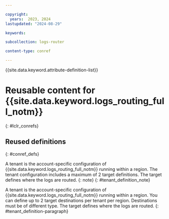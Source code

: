 ```yaml
---

copyright:
  years:  2023, 2024
lastupdated: "2024-08-29"

keywords:

subcollection: logs-router

content-type: conref

---
```


{{site.data.keyword.attribute-definition-list}}

# Reusable content for {{site.data.keyword.logs_routing_full_notm}}
{: #lclr_conrefs}



## Reused definitions
{: #conref_defs}

A tenant is the account-specific configuration of {{site.data.keyword.logs_routing_full_notm}} running within a region. The tenant configuration includes a maximum of 2 target definitions. The target defines where the logs are routed.
{: note}
{: #tenant_definition_note}

A tenant is the account-specific configuration of {{site.data.keyword.logs_routing_full_notm}} running within a region. You can define up to 2 target destinations per tenant per region. Destinations must be of different type. The target defines where the logs are routed.
{: #tenant_definition-paragraph}
